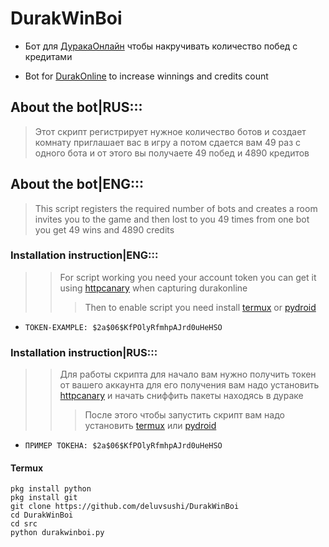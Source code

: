# DurakWinBoi
- Бот для [ДуракаОнлайн](https://play.google.com/store/apps/details?id=com.rstgames.durak) чтобы накручивать количество побед с кредитами

- Bot for [DurakOnline](https://play.google.com/store/apps/details?id=com.rstgames.durak) to increase winnings and credits count

## About the bot|RUS:::
> Этот скрипт регистрирует нужное количество ботов и создает комнату приглашает вас в игру а потом сдается вам 49 раз с одного бота и от этого вы получаете 49 побед и 4890 кредитов

## About the bot|ENG:::
> This script registers the required number of bots and creates a room invites you to the game and then lost to you 49 times from one bot you get 49 wins and 4890 credits

### Installation instruction|ENG:::
>> For script working you need your account token you can get it using [httpcanary](https://trashbox.ru/link/httpcanary-android) when capturing durakonline
>>> Then to enable script you need install [termux](https://play.google.com/store/apps/details?id=com.termux) or [pydroid](https://play.google.com/store/apps/details?id=ru.iiec.pydroid3) 
- `TOKEN-EXAMPLE: $2a$06$KfPOlyRfmhpAJrd0uHeHSO`

### Installation instruction|RUS:::
>> Для работы скрипта для начало вам нужно получить токен от вашего аккаунта для его получения вам надо установить [httpcanary](https://trashbox.ru/link/httpcanary-android) и начать сниффить пакеты находясь в дураке
>>> После этого чтобы запустить скрипт вам надо установить [termux](https://play.google.com/store/apps/details?id=com.termux) или [pydroid](https://play.google.com/store/apps/details?id=ru.iiec.pydroid3)
- `ПРИМЕР ТОКЕНА: $2a$06$KfPOlyRfmhpAJrd0uHeHSO`

#### Termux
```shell
pkg install python
pkg install git
git clone https://github.com/deluvsushi/DurakWinBoi
cd DurakWinBoi
cd src
python durakwinboi.py
```
